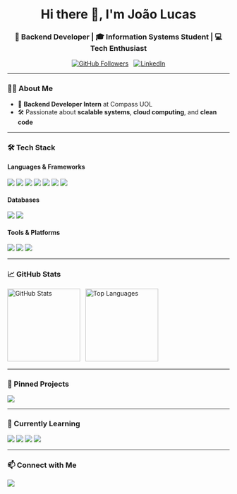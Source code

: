 <h1 align="center">Hi there 👋, I'm João Lucas</h1>
<h3 align="center">🚀 Backend Developer | 🎓 Information Systems Student | 💻 Tech Enthusiast</h3>

<p align="center">
  <a href="https://github.com/JLRdevv"><img src="https://img.shields.io/github/followers/JLRdevv?label=Follow&style=social" alt="GitHub Followers"></a>
  &nbsp;
  <a href="https://linkedin.com/in/jlrads"><img src="https://img.shields.io/badge/LinkedIn-Follow-blue?style=social&logo=linkedin" alt="LinkedIn"></a>
</p>

---

### 👨‍💻 About Me  
- 💼 **Backend Developer Intern** at Compass UOL   
- 🛠 Passionate about **scalable systems**, **cloud computing**, and **clean code**  

---

### 🛠 Tech Stack  

#### Languages & Frameworks  
<p>
  <img src="https://img.shields.io/badge/JavaScript-F7DF1E?style=for-the-badge&logo=javascript&logoColor=black" />
  <img src="https://img.shields.io/badge/TypeScript-3178C6?style=for-the-badge&logo=typescript&logoColor=white" />
  <img src="https://img.shields.io/badge/Node.js-339933?style=for-the-badge&logo=node.js&logoColor=white" />
  <img src="https://img.shields.io/badge/NestJS-E0234E?style=for-the-badge&logo=nestjs&logoColor=white" />
  <img src="https://img.shields.io/badge/Python-3776AB?style=for-the-badge&logo=python&logoColor=white" />
  <img src="https://img.shields.io/badge/PHP-777BB4?style=for-the-badge&logo=php&logoColor=white" />
  <img src="https://img.shields.io/badge/C-A8B9CC?style=for-the-badge&logo=c&logoColor=black" />
</p>

#### Databases  
<p>
  <img src="https://img.shields.io/badge/MongoDB-47A248?style=for-the-badge&logo=mongodb&logoColor=white" />
  <img src="https://img.shields.io/badge/PostgreSQL-4169E1?style=for-the-badge&logo=postgresql&logoColor=white" />
</p>

#### Tools & Platforms  
<p>
  <img src="https://img.shields.io/badge/Git-F05032?style=for-the-badge&logo=git&logoColor=white" />
  <img src="https://img.shields.io/badge/Vercel-000000?style=for-the-badge&logo=vercel&logoColor=white" />
  <img src="https://img.shields.io/badge/Postman-FF6C37?style=for-the-badge&logo=postman&logoColor=white" />
</p>

---

### 📈 GitHub Stats  

<p>
  <img src="https://github-readme-stats.vercel.app/api?username=joaolucas&show_icons=true&theme=tokyonight" alt="GitHub Stats" height="165"/>
  &nbsp;
  <img src="https://github-readme-stats.vercel.app/api/top-langs/?username=joaolucas&layout=compact&theme=tokyonight" alt="Top Languages" height="165"/>
</p>

---

### 📌 Pinned Projects  

<p>
  <a href="https://github.com/JLRdevv/Moossage-of-the-day">
    <img src="https://github-readme-stats.vercel.app/api/pin/?username=JLRdevv&repo=Moossage-of-the-day&theme=tokyonight" />
  </a>
</p>

---

### 🌱 Currently Learning  
<p>
  <img src="https://img.shields.io/badge/Docker-2496ED?style=for-the-badge&logo=docker&logoColor=white" />
  <img src="https://img.shields.io/badge/AWS-FF9900?style=for-the-badge&logo=amazon-aws&logoColor=white" />
  <img src="https://img.shields.io/badge/RabbitMQ-FF6600?style=for-the-badge&logo=rabbitmq&logoColor=white" />
  <img src="https://img.shields.io/badge/Apache%20Kafka-231F20?style=for-the-badge&logo=apache-kafka&logoColor=white" />
</p>

---

### 📫 Connect with Me  
<p>
  <a href="https://linkedin.com/in/joaolucas"><img src="https://img.shields.io/badge/LinkedIn-0077B5?style=for-the-badge&logo=linkedin&logoColor=white" /></a>
</p>

